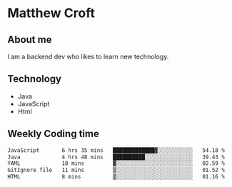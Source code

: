 # Matthew Croft

## About me
I am a backend dev who likes to learn new technology. 

## Technology
- Java
- JavaScript
- Html

## Weekly Coding time
<!--START_SECTION:waka-->

```txt
JavaScript       6 hrs 35 mins   █████████████▓░░░░░░░░░░░   54.18 %
Java             4 hrs 48 mins   ██████████░░░░░░░░░░░░░░░   39.43 %
YAML             18 mins         ▓░░░░░░░░░░░░░░░░░░░░░░░░   02.59 %
GitIgnore file   11 mins         ▒░░░░░░░░░░░░░░░░░░░░░░░░   01.52 %
HTML             8 mins          ▒░░░░░░░░░░░░░░░░░░░░░░░░   01.16 %
```

<!--END_SECTION:waka-->
